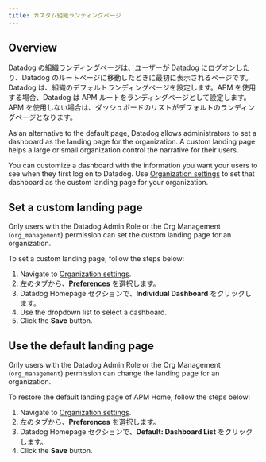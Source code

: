 ```yaml
---
title: カスタム組織ランディングページ
---
```


## Overview

Datadog の組織ランディングページは、ユーザーが Datadog にログオンしたり、Datadog のルートページに移動したときに最初に表示されるページです。Datadog は、組織のデフォルトランディングページを設定します。APM を使用する場合、Datadog は APM ルートをランディングページとして設定します。APM を使用しない場合は、ダッシュボードのリストがデフォルトのランディングページとなります。

As an alternative to the default page, Datadog allows administrators to set a dashboard as the landing page for the organization. A custom landing page helps a large or small organization control the narrative for their users.

You can customize a dashboard with the information you want your users to see when they first log on to Datadog. Use [Organization settings][1] to set that dashboard as the custom landing page for your organization.

## Set a custom landing page

Only users with the Datadog Admin Role or the Org Management (`org_management`) permission can set the custom landing page for an organization.

To set a custom landing page, follow the steps below:

1. Navigate to [Organization settings][1].
2. 左のタブから、[**Preferences**][2] を選択します。
3. Datadog Homepage セクションで、**Individual Dashboard** をクリックします。
4. Use the dropdown list to select a dashboard.
5. Click the **Save** button.

## Use the default landing page

Only users with the Datadog Admin Role or the Org Management (`org_management`) permission can change the landing page for an organization.

To restore the default landing page of APM Home, follow the steps below:

1. Navigate to [Organization settings][1].
2. 左のタブから、**Preferences** を選択します。
3. Datadog Homepage セクションで、**Default: Dashboard List** をクリックします。
4. Click the **Save** button.

[1]: https://app.datadoghq.com/organization-settings/
[2]: https://app.datadoghq.com/organization-settings/preferences